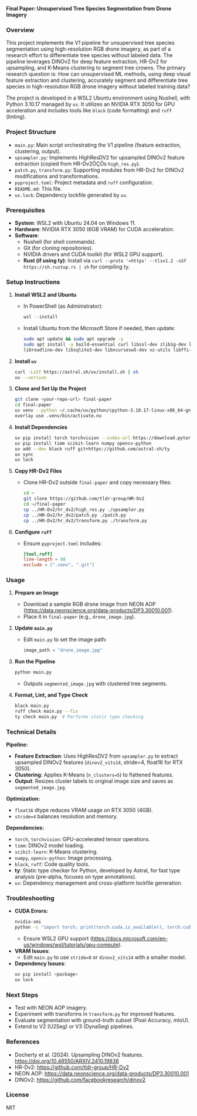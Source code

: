 **Final Paper: Unsupervised Tree Species Segmentation from Drone Imagery**

### Overview
This project implements the V1 pipeline for unsupervised tree species segmentation using high-resolution RGB drone imagery, as part of a research effort to differentiate tree species without labeled data. The pipeline leverages DINOv2 for deep feature extraction, HR-Dv2 for upsampling, and K-Means clustering to segment tree crowns. The primary research question is: How can unsupervised ML methods, using deep visual feature extraction and clustering, accurately segment and differentiate tree species in high-resolution RGB drone imagery without labeled training data?

The project is developed in a WSL2 Ubuntu environment using Nushell, with Python 3.10.17 managed by `uv`. It utilizes an NVIDIA RTX 3050 for GPU acceleration and includes tools like `black` (code formatting) and `ruff` (linting).

### Project Structure
- `main.py`: Main script orchestrating the V1 pipeline (feature extraction, clustering, output).
- `upsampler.py`: Implements HighResDV2 for upsampled DINOv2 feature extraction (copied from HR-Dv2ÔÇÖs `high_res.py`).
- `patch.py`, `transform.py`: Supporting modules from HR-Dv2 for DINOv2 modifications and transformations.
- `pyproject.toml`: Project metadata and `ruff` configuration.
- `README.md`: This file.
- `uv.lock`: Dependency lockfile generated by `uv`.

### Prerequisites
- **System**: WSL2 with Ubuntu 24.04 on Windows 11.
- **Hardware**: NVIDIA RTX 3050 (6GB VRAM) for CUDA acceleration.
- **Software**:
  - Nushell (for shell commands).
  - Git (for cloning repositories).
  - NVIDIA drivers and CUDA toolkit (for WSL2 GPU support).
  - **Rust (if using ty)**: Install via `curl --proto '=https' --tlsv1.2 -sSf https://sh.rustup.rs | sh` for compiling ty.

### Setup Instructions
1. **Install WSL2 and Ubuntu**
   - In PowerShell (as Administrator):
     ```powershell
     wsl --install
     ```
   - Install Ubuntu from the Microsoft Store if needed, then update:
     ```bash
     sudo apt update && sudo apt upgrade -y
     sudo apt install -y build-essential curl libssl-dev zlib1g-dev libbz2-dev \
     libreadline-dev libsqlite3-dev libncursesw5-dev xz-utils libffi-dev liblzma-dev
     ```

2. **Install `uv`**
   ```bash
   curl -LsSf https://astral.sh/uv/install.sh | sh
   uv --version
   ```

3. **Clone and Set Up the Project**
   ```bash
   git clone <your-repo-url> final-paper
   cd final-paper
   uv venv --python ~/.cache/uv/python/cpython-3.10.17-linux-x86_64-gnu/bin/python
   overlay use .venv/bin/activate.nu
   ```

4. **Install Dependencies**
   ```bash
   uv pip install torch torchvision --index-url https://download.pytorch.org/whl/cu121
   uv pip install timm scikit-learn numpy opencv-python
   uv add --dev black ruff git+https://github.com/astral-sh/ty
   uv sync
   uv lock
   ```

5. **Copy HR-Dv2 Files**
   - Clone HR-Dv2 outside `final-paper` and copy necessary files:
     ```bash
     cd ~
     git clone https://github.com/tldr-group/HR-Dv2
     cd ~/final-paper
     cp ../HR-Dv2/hr_dv2/high_res.py ./upsampler.py
     cp ../HR-Dv2/hr_dv2/patch.py ./patch.py
     cp ../HR-Dv2/hr_dv2/transform.py ./transform.py
     ```

6. **Configure `ruff`**
   - Ensure `pyproject.toml` includes:
     ```toml
     [tool.ruff]
     line-length = 88
     exclude = [".venv", ".git"]
     ```

### Usage
1. **Prepare an Image**
   - Download a sample RGB drone image from NEON AOP (https://data.neonscience.org/data-products/DP3.30010.001).
   - Place it in `final-paper` (e.g., `drone_image.jpg`).

2. **Update `main.py`**
   - Edit `main.py` to set the image path:
     ```python
     image_path = "drone_image.jpg"
     ```

3. **Run the Pipeline**
   ```bash
   python main.py
   ```
   - Outputs `segmented_image.jpg` with clustered tree segments.

4. **Format, Lint, and Type Check**
   ```bash
   black main.py
   ruff check main.py --fix
   ty check main.py  # Performs static type checking
   ```

### Technical Details
**Pipeline:**
- **Feature Extraction**: Uses HighResDV2 from `upsampler.py` to extract upsampled DINOv2 features (`dinov2_vits14`, stride=4, float16 for RTX 3050).
- **Clustering**: Applies K-Means (`n_clusters=5`) to flattened features.
- **Output**: Resizes cluster labels to original image size and saves as `segmented_image.jpg`.

**Optimization:**
- `float16` dtype reduces VRAM usage on RTX 3050 (4GB).
- `stride=4` balances resolution and memory.

**Dependencies:**
- `torch`, `torchvision`: GPU-accelerated tensor operations.
- `timm`: DINOv2 model loading.
- `scikit-learn`: K-Means clustering.
- `numpy`, `opencv-python`: Image processing.
- `black`, `ruff`: Code quality tools.
- **ty**: Static type checker for Python, developed by Astral, for fast type analysis (pre-alpha, focuses on type annotations).
- `uv`: Dependency management and cross-platform lockfile generation.

### Troubleshooting
- **CUDA Errors:**
  ```bash
  nvidia-smi
  python -c "import torch; print(torch.cuda.is_available(), torch.cuda.get_device_name(0))"
  ```
  - Ensure WSL2 GPU support (https://docs.microsoft.com/en-us/windows/wsl/tutorials/gpu-compute).
- **VRAM Issues**:
  - Edit `main.py` to use `stride=8` or `dinov2_vits14` with a smaller model.
- **Dependency Issues**:
  ```bash
  uv pip install <package>
  uv lock
  ```

### Next Steps
- Test with NEON AOP imagery.
- Experiment with transforms in `transform.py` for improved features.
- Evaluate segmentation with ground-truth subset (Pixel Accuracy, mIoU).
- Extend to V2 (U2Seg) or V3 (DynaSeg) pipelines.

### References
- Docherty et al. (2024). Upsampling DINOv2 features. https://doi.org/10.48550/ARXIV.2410.19836
- HR-Dv2: https://github.com/tldr-group/HR-Dv2
- NEON AOP: https://data.neonscience.org/data-products/DP3.30010.001
- DINOv2: https://github.com/facebookresearch/dinov2

### License
MIT
